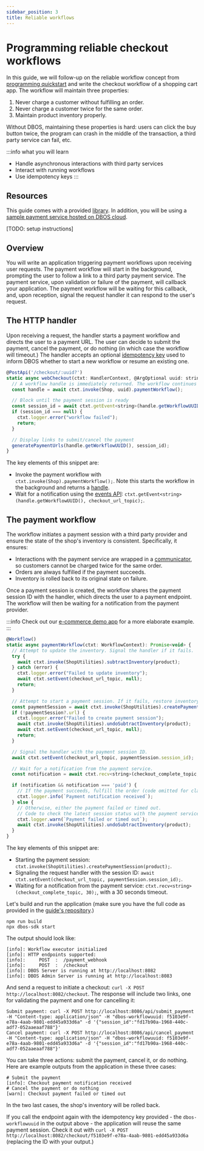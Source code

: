 ```yaml
---
sidebar_position: 3
title: Reliable workflows
---
```


# Programming reliable checkout workflows

In this guide, we will follow-up on the reliable workflow concept from [programming quickstart](quickstart-programming) and write the checkout workflow of a shopping cart app.
The workflow will maintain three properties:
1. Never charge a customer without fulfilling an order.
2. Never charge a customer twice for the same order.
3. Maintain product inventory properly.

Without DBOS, maintaining these properties is hard: users can click the buy button twice, the program can crash in the middle of the transaction, a third party service can fail, etc.

:::info what you will learn
- Handle asynchronous interactions with third party services
- Interact with running workflows
- Use idempotency keys
:::

## Resources
This guide comes with a provided [library](https://github.com/dbos-inc/dbos-demo-apps). In addition, you will be using a [sample payment service hosted on DBOS cloud](https://cloud.dbos.dev/dbos-instructor/apps/payment).

[TODO: setup instructions]

## Overview

You will write an application triggering payment workflows upon receiving user requests.
The payment workflow will start in the background, prompting the user to follow a link to a third party payment service.
The payment service, upon validation or failure of the payment, will callback your application.
The payment workflow will be waiting for this callback, and, upon reception, signal the request handler it can respond to the user's request.

## The HTTP handler

Upon receiving a request, the handler starts a payment workflow and directs the user to a payment URL.
The user can decide to submit the payment, cancel the payment, or do nothing (in which case the workflow will timeout.)
The handler accepts an optional [idempotency key](../tutorials/idempotency-tutorial) used to inform DBOS whether to start a new workflow or resume an existing one.

```javascript
@PostApi('/checkout/:uuid?')
static async webCheckout(ctxt: HandlerContext, @ArgOptional uuid: string): Promise<void> {
  // A workflow handle is immediately returned. The workflow continues in the background.
  const handle = await ctxt.invoke(Shop, uuid).paymentWorkflow();

  // Block until the payment session is ready
  const session_id = await ctxt.getEvent<string>(handle.getWorkflowUUID(), checkout_url_topic);
  if (session_id === null) {
    ctxt.logger.error("workflow failed");
    return;
  }

  // Display links to submit/cancel the payment
  generatePaymentUrls(handle.getWorkflowUUID(), session_id);
}
```

The key elements of this snippet are:
- Invoke the payment workflow with `ctxt.invoke(Shop).paymentWorkflow();`. Note this starts the workflow in the background and returns a [handle](../api-reference/workflow-handles).
- Wait for a notification using the [events API](../tutorials/workflow-communication-tutorial#events-api): `ctxt.getEvent<string>(handle.getWorkflowUUID(), checkout_url_topic);`.

## The payment workflow

The workflow initiates a payment session with a third party provider and ensure the state of the shop's inventory is consistent.
Specifically, it ensures:
- Interactions with the payment service are wrapped in a [communicator](.../tutorials/communicator-tutorial), so customers cannot be charged twice for the same order.
- Orders are always fulfilled if the payment succeeds.
- Inventory is rolled back to its original state on failure.

Once a payment session is created, the workflow shares the payment session ID with the handler, which directs the user to a payment endpoint.
The workflow will then be waiting for a notification from the payment provider.

:::info
Check out our [e-commerce demo app](https://github.com/dbos-inc/dbos-demo-apps/tree/main/e-commerce) for a more elaborate example.
:::

```javascript
@Workflow()
static async paymentWorkflow(ctxt: WorkflowContext): Promise<void> {
  // Attempt to update the inventory. Signal the handler if it fails.
  try {
    await ctxt.invoke(ShopUtilities).subtractInventory(product);
  } catch (error) {
    ctxt.logger.error("Failed to update inventory");
    await ctxt.setEvent(checkout_url_topic, null);
    return;
  }

  // Attempt to start a payment session. If it fails, restore inventory state and signal the handler.
  const paymentSession = await ctxt.invoke(ShopUtilities).createPaymentSession(product);
  if (!paymentSession?.url) {
    ctxt.logger.error("Failed to create payment session");
    await ctxt.invoke(ShopUtilities).undoSubtractInventory(product);
    await ctxt.setEvent(checkout_url_topic, null);
    return;
  }

  // Signal the handler with the payment session ID.
  await ctxt.setEvent(checkout_url_topic, paymentSession.session_id);

  // Wait for a notification from the payment service.
  const notification = await ctxt.recv<string>(checkout_complete_topic, 30);

  if (notification && notification === 'paid') {
    // If the payment succeeds, fulfill the order (code omitted for clarity.)
    ctxt.logger.info(`Payment notification received`);
  } else {
    // Otherwise, either the payment failed or timed out.
    // Code to check the latest session status with the payment service omitted for clarity.
    ctxt.logger.warn(`Payment failed or timed out`);
    await ctxt.invoke(ShopUtilities).undoSubtractInventory(product);
  }
}
```

The key elements of this snippet are:
- Starting the payment session: `ctxt.invoke(ShopUtilities).createPaymentSession(product);`.
- Signaling the request handler with the session ID: `await ctxt.setEvent(checkout_url_topic, paymentSession.session_id);`.
- Waiting for a notification from the payment service: `ctxt.recv<string>(checkout_complete_topic, 30);`, with a 30 seconds timeout.


Let's build and run the application (make sure you have the full code as provided in the [guide's repository](https://github.com/dbos-inc/dbos-demo-apps).)

```shell
npm run build
npx dbos-sdk start
```

The output should look like:

```shell
[info]: Workflow executor initialized
[info]: HTTP endpoints supported:
[info]:     POST  :  /payment_webhook
[info]:     POST  :  /checkout
[info]: DBOS Server is running at http://localhost:8082
[info]: DBOS Admin Server is running at http://localhost:8083
```

And send a request to initiate a checkout: `curl -X POST http://localhost:8082/checkout`.
The response will include two links, one for validating the payment and one for cancelling it:
```shell
Submit payment: curl -X POST http://localhost:8086/api/submit_payment -H "Content-type: application/json" -H "dbos-workflowuuid: f5103e9f-e78a-4aab-9801-edd45a933d6a" -d '{"session_id":"fd17b90a-1968-440c-adf7-052aaeaaf788"}'
Cancel payment: curl -X POST http://localhost:8086/api/cancel_payment -H "Content-type: application/json" -H "dbos-workflowuuid: f5103e9f-e78a-4aab-9801-edd45a933d6a" -d '{"session_id":"fd17b90a-1968-440c-adf7-052aaeaaf788"}'
```

You can take three actions: submit the payment, cancel it, or do nothing. Here are example outputs from the application in these three cases:
```shell
# Submit the payment
[info]: Checkout payment notification received
# Cancel the payment or do nothing
[warn]: Checkout payment failed or timed out
```

In the two last cases, the shop's inventory will be rolled back.

If you call the endpoint again with the idempotency key provided - the `dbos-workflowuuid` in the output above - the application will reuse the same payment session. Check it out with `curl -X POST http://localhost:8082/checkout/f5103e9f-e78a-4aab-9801-edd45a933d6a` (replacing the ID with your output.)



